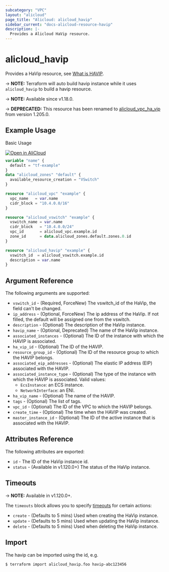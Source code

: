 ```yaml
---
subcategory: "VPC"
layout: "alicloud"
page_title: "Alicloud: alicloud_havip"
sidebar_current: "docs-alicloud-resource-havip"
description: |-
  Provides a Alicloud HaVip resource.
---
```


# alicloud_havip

Provides a HaVip resource, see [What is HAVIP](https://www.alibabacloud.com/help/zh/vpc/developer-reference/api-createhavip).

-> **NOTE:** Terraform will auto build havip instance  while it uses `alicloud_havip` to build a havip resource.

-> **NOTE:** Available since v1.18.0.

-> **DEPRECATED:**  This resource has been renamed to [alicloud_vpc_ha_vip](https://registry.terraform.io/providers/aliyun/alicloud/latest/docs/resources/vpc_ha_vip) from version 1.205.0.

## Example Usage

Basic Usage

<div style="display: block;margin-bottom: 40px;"><div class="oics-button" style="float: right;position: absolute;margin-bottom: 10px;">
  <a href="https://api.aliyun.com/api-tools/terraform?resource=alicloud_havip&exampleId=e6d46400-3bc5-07bd-e280-69cb175856e1afe98108&activeTab=example&spm=docs.r.havip.0.e6d464003b&intl_lang=EN_US" target="_blank">
    <img alt="Open in AliCloud" src="https://img.alicdn.com/imgextra/i1/O1CN01hjjqXv1uYUlY56FyX_!!6000000006049-55-tps-254-36.svg" style="max-height: 44px; max-width: 100%;">
  </a>
</div></div>

```terraform
variable "name" {
  default = "tf-example"
}
data "alicloud_zones" "default" {
  available_resource_creation = "VSwitch"
}

resource "alicloud_vpc" "example" {
  vpc_name   = var.name
  cidr_block = "10.4.0.0/16"
}

resource "alicloud_vswitch" "example" {
  vswitch_name = var.name
  cidr_block   = "10.4.0.0/24"
  vpc_id       = alicloud_vpc.example.id
  zone_id      = data.alicloud_zones.default.zones.0.id
}

resource "alicloud_havip" "example" {
  vswitch_id  = alicloud_vswitch.example.id
  description = var.name
}
```
## Argument Reference

The following arguments are supported:

* `vswitch_id` - (Required, ForceNew) The vswitch_id of the HaVip, the field can't be changed.
* `ip_address` - (Optional, ForceNew) The ip address of the HaVip. If not filled, the default will be assigned one from the vswitch.
* `description` - (Optional) The description of the HaVip instance.
* `havip_name` - (Optional, Deprecated) The name of the HaVip instance.
* `associated_instances` - (Optional) The ID of the instance with which the HAVIP is associated.
* `ha_vip_id` - (Optional) The ID of the HAVIP.
* `resource_group_id` - (Optional) The ID of the resource group to which the HAVIP belongs.
* `associated_eip_addresses` - (Optional) The elastic IP address (EIP) associated with the HAVIP.
* `associated_instance_type` - (Optional) The type of the instance with which the HAVIP is associated. Valid values:
  - `EcsInstance`: an ECS instance.
  - `NetworkInterface`: an ENI.
* `ha_vip_name` - (Optional) The name of the HAVIP.
* `tags` - (Optional) The list of tags.
* `vpc_id` - (Optional) The ID of the VPC to which the HAVIP belongs.
* `create_time` - (Optional) The time when the HAVIP was created.
* `master_instance_id` - (Optional) The ID of the active instance that is associated with the HAVIP.

## Attributes Reference

The following attributes are exported:

* `id` - The ID of the HaVip instance id.
* `status` - (Available in v1.120.0+) The status of the HaVip instance.

## Timeouts

-> **NOTE:** Available in v1.120.0+.

The `timeouts` block allows you to specify [timeouts](https://www.terraform.io/docs/configuration-0-11/resources.html#timeouts) for certain actions:

* `create` - (Defaults to 5 mins) Used when creating the HaVip instance.
* `update` - (Defaults to 5 mins) Used when updating the HaVip instance.
* `delete` - (Defaults to 5 mins) Used when deleting the HaVip instance.

## Import

The havip can be imported using the id, e.g.

```shell
$ terraform import alicloud_havip.foo havip-abc123456
```




